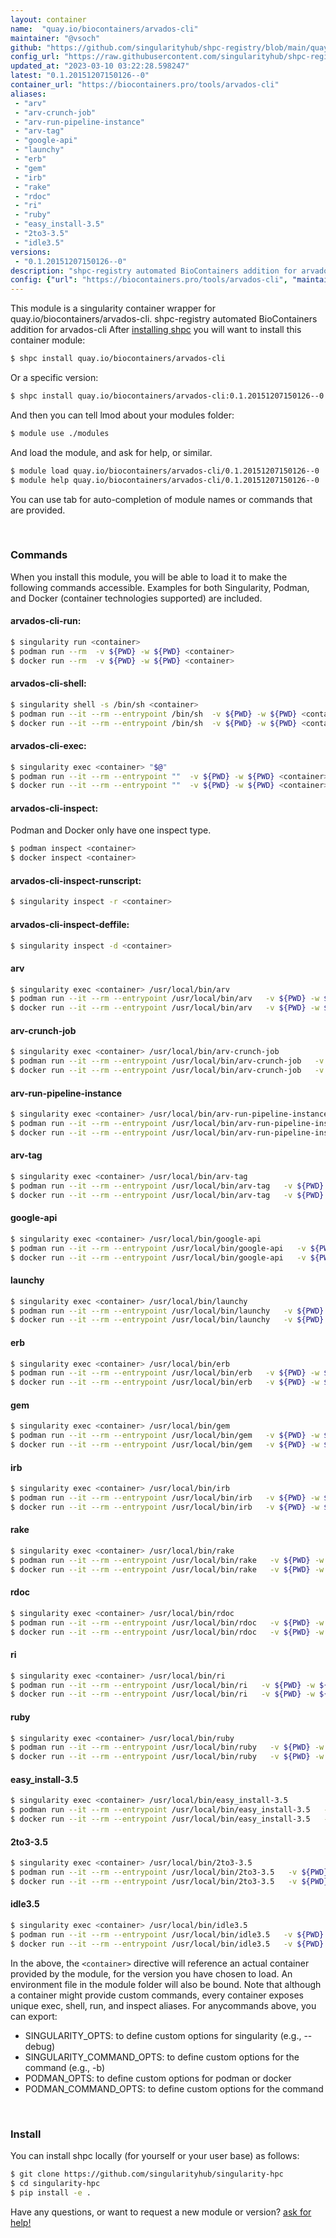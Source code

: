 ```yaml
---
layout: container
name:  "quay.io/biocontainers/arvados-cli"
maintainer: "@vsoch"
github: "https://github.com/singularityhub/shpc-registry/blob/main/quay.io/biocontainers/arvados-cli/container.yaml"
config_url: "https://raw.githubusercontent.com/singularityhub/shpc-registry/main/quay.io/biocontainers/arvados-cli/container.yaml"
updated_at: "2023-03-10 03:22:28.598247"
latest: "0.1.20151207150126--0"
container_url: "https://biocontainers.pro/tools/arvados-cli"
aliases:
 - "arv"
 - "arv-crunch-job"
 - "arv-run-pipeline-instance"
 - "arv-tag"
 - "google-api"
 - "launchy"
 - "erb"
 - "gem"
 - "irb"
 - "rake"
 - "rdoc"
 - "ri"
 - "ruby"
 - "easy_install-3.5"
 - "2to3-3.5"
 - "idle3.5"
versions:
 - "0.1.20151207150126--0"
description: "shpc-registry automated BioContainers addition for arvados-cli"
config: {"url": "https://biocontainers.pro/tools/arvados-cli", "maintainer": "@vsoch", "description": "shpc-registry automated BioContainers addition for arvados-cli", "latest": {"0.1.20151207150126--0": "sha256:315131a08c4bc95c66037870104f03e7ce7810ac2c561ad589d55bd00d737fb4"}, "tags": {"0.1.20151207150126--0": "sha256:315131a08c4bc95c66037870104f03e7ce7810ac2c561ad589d55bd00d737fb4"}, "docker": "quay.io/biocontainers/arvados-cli", "aliases": {"arv": "/usr/local/bin/arv", "arv-crunch-job": "/usr/local/bin/arv-crunch-job", "arv-run-pipeline-instance": "/usr/local/bin/arv-run-pipeline-instance", "arv-tag": "/usr/local/bin/arv-tag", "google-api": "/usr/local/bin/google-api", "launchy": "/usr/local/bin/launchy", "erb": "/usr/local/bin/erb", "gem": "/usr/local/bin/gem", "irb": "/usr/local/bin/irb", "rake": "/usr/local/bin/rake", "rdoc": "/usr/local/bin/rdoc", "ri": "/usr/local/bin/ri", "ruby": "/usr/local/bin/ruby", "easy_install-3.5": "/usr/local/bin/easy_install-3.5", "2to3-3.5": "/usr/local/bin/2to3-3.5", "idle3.5": "/usr/local/bin/idle3.5"}}
---
```


This module is a singularity container wrapper for quay.io/biocontainers/arvados-cli.
shpc-registry automated BioContainers addition for arvados-cli
After [installing shpc](#install) you will want to install this container module:


```bash
$ shpc install quay.io/biocontainers/arvados-cli
```

Or a specific version:

```bash
$ shpc install quay.io/biocontainers/arvados-cli:0.1.20151207150126--0
```

And then you can tell lmod about your modules folder:

```bash
$ module use ./modules
```

And load the module, and ask for help, or similar.

```bash
$ module load quay.io/biocontainers/arvados-cli/0.1.20151207150126--0
$ module help quay.io/biocontainers/arvados-cli/0.1.20151207150126--0
```

You can use tab for auto-completion of module names or commands that are provided.

<br>

### Commands

When you install this module, you will be able to load it to make the following commands accessible.
Examples for both Singularity, Podman, and Docker (container technologies supported) are included.

#### arvados-cli-run:

```bash
$ singularity run <container>
$ podman run --rm  -v ${PWD} -w ${PWD} <container>
$ docker run --rm  -v ${PWD} -w ${PWD} <container>
```

#### arvados-cli-shell:

```bash
$ singularity shell -s /bin/sh <container>
$ podman run --it --rm --entrypoint /bin/sh  -v ${PWD} -w ${PWD} <container>
$ docker run --it --rm --entrypoint /bin/sh  -v ${PWD} -w ${PWD} <container>
```

#### arvados-cli-exec:

```bash
$ singularity exec <container> "$@"
$ podman run --it --rm --entrypoint ""  -v ${PWD} -w ${PWD} <container> "$@"
$ docker run --it --rm --entrypoint ""  -v ${PWD} -w ${PWD} <container> "$@"
```

#### arvados-cli-inspect:

Podman and Docker only have one inspect type.

```bash
$ podman inspect <container>
$ docker inspect <container>
```

#### arvados-cli-inspect-runscript:

```bash
$ singularity inspect -r <container>
```

#### arvados-cli-inspect-deffile:

```bash
$ singularity inspect -d <container>
```


#### arv

```bash
$ singularity exec <container> /usr/local/bin/arv
$ podman run --it --rm --entrypoint /usr/local/bin/arv   -v ${PWD} -w ${PWD} <container> -c " $@"
$ docker run --it --rm --entrypoint /usr/local/bin/arv   -v ${PWD} -w ${PWD} <container> -c " $@"
```


#### arv-crunch-job

```bash
$ singularity exec <container> /usr/local/bin/arv-crunch-job
$ podman run --it --rm --entrypoint /usr/local/bin/arv-crunch-job   -v ${PWD} -w ${PWD} <container> -c " $@"
$ docker run --it --rm --entrypoint /usr/local/bin/arv-crunch-job   -v ${PWD} -w ${PWD} <container> -c " $@"
```


#### arv-run-pipeline-instance

```bash
$ singularity exec <container> /usr/local/bin/arv-run-pipeline-instance
$ podman run --it --rm --entrypoint /usr/local/bin/arv-run-pipeline-instance   -v ${PWD} -w ${PWD} <container> -c " $@"
$ docker run --it --rm --entrypoint /usr/local/bin/arv-run-pipeline-instance   -v ${PWD} -w ${PWD} <container> -c " $@"
```


#### arv-tag

```bash
$ singularity exec <container> /usr/local/bin/arv-tag
$ podman run --it --rm --entrypoint /usr/local/bin/arv-tag   -v ${PWD} -w ${PWD} <container> -c " $@"
$ docker run --it --rm --entrypoint /usr/local/bin/arv-tag   -v ${PWD} -w ${PWD} <container> -c " $@"
```


#### google-api

```bash
$ singularity exec <container> /usr/local/bin/google-api
$ podman run --it --rm --entrypoint /usr/local/bin/google-api   -v ${PWD} -w ${PWD} <container> -c " $@"
$ docker run --it --rm --entrypoint /usr/local/bin/google-api   -v ${PWD} -w ${PWD} <container> -c " $@"
```


#### launchy

```bash
$ singularity exec <container> /usr/local/bin/launchy
$ podman run --it --rm --entrypoint /usr/local/bin/launchy   -v ${PWD} -w ${PWD} <container> -c " $@"
$ docker run --it --rm --entrypoint /usr/local/bin/launchy   -v ${PWD} -w ${PWD} <container> -c " $@"
```


#### erb

```bash
$ singularity exec <container> /usr/local/bin/erb
$ podman run --it --rm --entrypoint /usr/local/bin/erb   -v ${PWD} -w ${PWD} <container> -c " $@"
$ docker run --it --rm --entrypoint /usr/local/bin/erb   -v ${PWD} -w ${PWD} <container> -c " $@"
```


#### gem

```bash
$ singularity exec <container> /usr/local/bin/gem
$ podman run --it --rm --entrypoint /usr/local/bin/gem   -v ${PWD} -w ${PWD} <container> -c " $@"
$ docker run --it --rm --entrypoint /usr/local/bin/gem   -v ${PWD} -w ${PWD} <container> -c " $@"
```


#### irb

```bash
$ singularity exec <container> /usr/local/bin/irb
$ podman run --it --rm --entrypoint /usr/local/bin/irb   -v ${PWD} -w ${PWD} <container> -c " $@"
$ docker run --it --rm --entrypoint /usr/local/bin/irb   -v ${PWD} -w ${PWD} <container> -c " $@"
```


#### rake

```bash
$ singularity exec <container> /usr/local/bin/rake
$ podman run --it --rm --entrypoint /usr/local/bin/rake   -v ${PWD} -w ${PWD} <container> -c " $@"
$ docker run --it --rm --entrypoint /usr/local/bin/rake   -v ${PWD} -w ${PWD} <container> -c " $@"
```


#### rdoc

```bash
$ singularity exec <container> /usr/local/bin/rdoc
$ podman run --it --rm --entrypoint /usr/local/bin/rdoc   -v ${PWD} -w ${PWD} <container> -c " $@"
$ docker run --it --rm --entrypoint /usr/local/bin/rdoc   -v ${PWD} -w ${PWD} <container> -c " $@"
```


#### ri

```bash
$ singularity exec <container> /usr/local/bin/ri
$ podman run --it --rm --entrypoint /usr/local/bin/ri   -v ${PWD} -w ${PWD} <container> -c " $@"
$ docker run --it --rm --entrypoint /usr/local/bin/ri   -v ${PWD} -w ${PWD} <container> -c " $@"
```


#### ruby

```bash
$ singularity exec <container> /usr/local/bin/ruby
$ podman run --it --rm --entrypoint /usr/local/bin/ruby   -v ${PWD} -w ${PWD} <container> -c " $@"
$ docker run --it --rm --entrypoint /usr/local/bin/ruby   -v ${PWD} -w ${PWD} <container> -c " $@"
```


#### easy_install-3.5

```bash
$ singularity exec <container> /usr/local/bin/easy_install-3.5
$ podman run --it --rm --entrypoint /usr/local/bin/easy_install-3.5   -v ${PWD} -w ${PWD} <container> -c " $@"
$ docker run --it --rm --entrypoint /usr/local/bin/easy_install-3.5   -v ${PWD} -w ${PWD} <container> -c " $@"
```


#### 2to3-3.5

```bash
$ singularity exec <container> /usr/local/bin/2to3-3.5
$ podman run --it --rm --entrypoint /usr/local/bin/2to3-3.5   -v ${PWD} -w ${PWD} <container> -c " $@"
$ docker run --it --rm --entrypoint /usr/local/bin/2to3-3.5   -v ${PWD} -w ${PWD} <container> -c " $@"
```


#### idle3.5

```bash
$ singularity exec <container> /usr/local/bin/idle3.5
$ podman run --it --rm --entrypoint /usr/local/bin/idle3.5   -v ${PWD} -w ${PWD} <container> -c " $@"
$ docker run --it --rm --entrypoint /usr/local/bin/idle3.5   -v ${PWD} -w ${PWD} <container> -c " $@"
```



In the above, the `<container>` directive will reference an actual container provided
by the module, for the version you have chosen to load. An environment file in the
module folder will also be bound. Note that although a container
might provide custom commands, every container exposes unique exec, shell, run, and
inspect aliases. For anycommands above, you can export:

 - SINGULARITY_OPTS: to define custom options for singularity (e.g., --debug)
 - SINGULARITY_COMMAND_OPTS: to define custom options for the command (e.g., -b)
 - PODMAN_OPTS: to define custom options for podman or docker
 - PODMAN_COMMAND_OPTS: to define custom options for the command

<br>

### Install

You can install shpc locally (for yourself or your user base) as follows:

```bash
$ git clone https://github.com/singularityhub/singularity-hpc
$ cd singularity-hpc
$ pip install -e .
```

Have any questions, or want to request a new module or version? [ask for help!](https://github.com/singularityhub/singularity-hpc/issues)